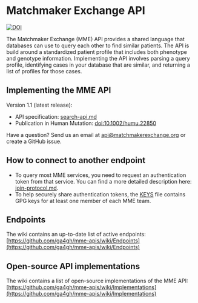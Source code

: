 # Matchmaker Exchange API

[![DOI](https://zenodo.org/badge/doi/10.5281/zenodo.17235.svg)](http://dx.doi.org/10.5281/zenodo.17235)

The Matchmaker Exchange (MME) API provides a shared language that databases can use to query each other to find similar patients. The API is build around a standardized patient profile that includes both phenotype and genotype information. Implementing the API involves parsing a query profile, identifying cases in your database that are similar, and returning a list of profiles for those cases.

## Implementing the MME API

Version 1.1 (latest release): 
* API specification: [search-api.md](search-api.md)
* Publication in Human Mutation: [doi:10.1002/humu.22850](http://dx.doi.org/10.1002/humu.22850)

Have a question? Send us an email at api@matchmakerexchange.org or create a GitHub issue.

## How to connect to another endpoint
* To query most MME services, you need to request an authentication token from that service. You can find a more detailed description here: [join-protocol.md](join-protocol.md).
* To help securely share authentication tokens, the [KEYS](KEYS) file contains GPG keys for at least one member of each MME team.

## Endpoints
The wiki contains an up-to-date list of active endpoints: [https://github.com/ga4gh/mme-apis/wiki/Endpoints](https://github.com/ga4gh/mme-apis/wiki/Endpoints)

## Open-source API implementations
The wiki contains a list of open-source implementations of the MME API: [https://github.com/ga4gh/mme-apis/wiki/Implementations](https://github.com/ga4gh/mme-apis/wiki/Implementations)
